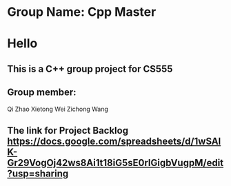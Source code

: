 # Group Name: Cpp Master

# Hello
## This is a C++ group project for CS555

## Group member:
Qi	Zhao
Xietong	Wei
Zichong	Wang

## The link for Project Backlog https://docs.google.com/spreadsheets/d/1wSAlK-Gr29VogOj42ws8Ai1t18iG5sE0rlGigbVugpM/edit?usp=sharing